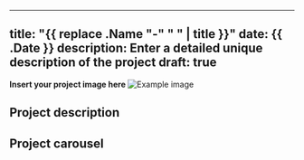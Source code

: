
---
title: "{{ replace .Name "-" " " | title }}"
date: {{ .Date }}
description: Enter a detailed unique description of the project
draft: true
---

**Insert your project image here**
![Example image](/static/image.png)


## Project description

## Project carousel
